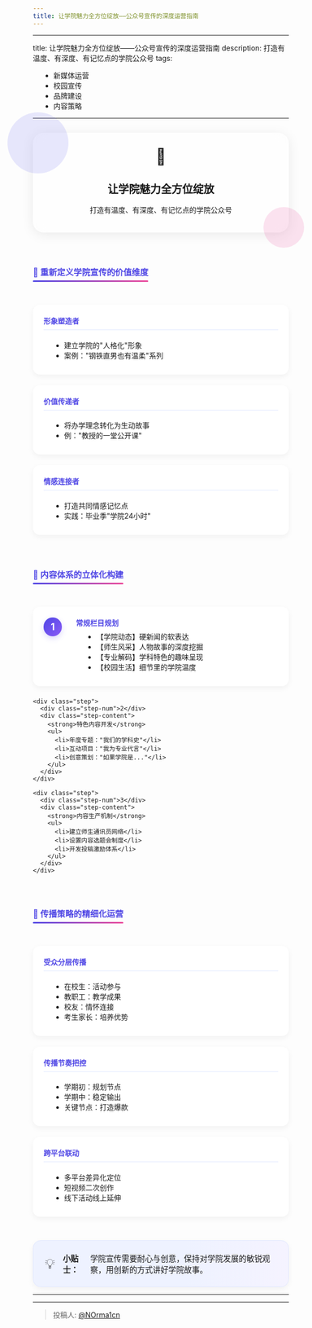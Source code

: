 ```yaml
---
title: 让学院魅力全方位绽放——公众号宣传的深度运营指南
---
```


---
title: 让学院魅力全方位绽放——公众号宣传的深度运营指南
description: 打造有温度、有深度、有记忆点的学院公众号
tags:
  - 新媒体运营
  - 校园宣传
  - 品牌建设
  - 内容策略
---

<div class="glass-container intro">
  <div class="blob blob-1"></div>
  <div class="blob blob-2"></div>
  <div class="glass-content">
    <div class="intro-icon">🎯</div>
    <h2>让学院魅力全方位绽放</h2>
    <p>打造有温度、有深度、有记忆点的学院公众号</p>
  </div>
</div>

<div class="section">
  <h3>📌 重新定义学院宣传的价值维度</h3>
  <div class="card-grid">
    <div class="card">
      <h4>形象塑造者</h4>
      <ul>
        <li>建立学院的"人格化"形象</li>
        <li>案例："钢铁直男也有温柔"系列</li>
      </ul>
    </div>
    <div class="card">
      <h4>价值传递者</h4>
      <ul>
        <li>将办学理念转化为生动故事</li>
        <li>例："教授的一堂公开课"</li>
      </ul>
    </div>
    <div class="card">
      <h4>情感连接者</h4>
      <ul>
        <li>打造共同情感记忆点</li>
        <li>实践：毕业季"学院24小时"</li>
      </ul>
    </div>
  </div>
</div>

<div class="section">
  <h3>🎨 内容体系的立体化构建</h3>
  <div class="step-list">
    <div class="step">
      <div class="step-num">1</div>
      <div class="step-content">
        <strong>常规栏目规划</strong>
        <ul>
          <li>【学院动态】硬新闻的软表达</li>
          <li>【师生风采】人物故事的深度挖掘</li>
          <li>【专业解码】学科特色的趣味呈现</li>
          <li>【校园生活】细节里的学院温度</li>
        </ul>
      </div>
    </div>
    
    <div class="step">
      <div class="step-num">2</div>
      <div class="step-content">
        <strong>特色内容开发</strong>
        <ul>
          <li>年度专题："我们的学科史"</li>
          <li>互动项目："我为专业代言"</li>
          <li>创意策划："如果学院是..."</li>
        </ul>
      </div>
    </div>

    <div class="step">
      <div class="step-num">3</div>
      <div class="step-content">
        <strong>内容生产机制</strong>
        <ul>
          <li>建立师生通讯员网络</li>
          <li>设置内容选题会制度</li>
          <li>开发投稿激励体系</li>
        </ul>
      </div>
    </div>
  </div>
</div>

<div class="section">
  <h3>🚀 传播策略的精细化运营</h3>
  <div class="strategy-grid">
    <div class="strategy-card">
      <h4>受众分层传播</h4>
      <ul>
        <li>在校生：活动参与</li>
        <li>教职工：教学成果</li>
        <li>校友：情怀连接</li>
        <li>考生家长：培养优势</li>
      </ul>
    </div>
    <div class="strategy-card">
      <h4>传播节奏把控</h4>
      <ul>
        <li>学期初：规划节点</li>
        <li>学期中：稳定输出</li>
        <li>关键节点：打造爆款</li>
      </ul>
    </div>
    <div class="strategy-card">
      <h4>跨平台联动</h4>
      <ul>
        <li>多平台差异化定位</li>
        <li>短视频二次创作</li>
        <li>线下活动线上延伸</li>
      </ul>
    </div>
  </div>
</div>

<div class="bonus">
  <span>💡</span>
  <b>小贴士：</b>
  学院宣传需要耐心与创意，保持对学院发展的敏锐观察，用创新的方式讲好学院故事。
</div>

<style scoped>
.glass-container {
  position: relative;
  margin: 2em auto 2em auto;
  padding: 2em 2.5em 1.5em 2.5em;
  border-radius: 1.5em;
  background: rgba(255,255,255,0.35);
  box-shadow: 0 4px 24px 0 rgba(0,0,0,0.08);
  backdrop-filter: blur(12px);
  max-width: 800px;
  text-align: center;
}
.blob {position:absolute;border-radius:50%;}
.blob-1 {width:120px;height:120px;top:-40px;left:-50px;background:rgba(99, 102, 241, 0.15);}
.blob-2 {width:80px;height:80px;bottom:-30px;right:-30px;background:rgba(236, 72, 153, 0.15);}
.glass-content {position:relative;z-index:2;}
.intro-icon {font-size:2.2em;margin-bottom:0.5em;}
.section {margin: 3em auto; max-width: 800px;}
.section h3 {color: #4f46e5; margin-bottom: 1.5em; position: relative; display: inline-block;}
.section h3:after {
  content: '';
  position: absolute;
  bottom: -8px;
  left: 0;
  width: 100%;
  height: 3px;
  background: linear-gradient(90deg, #4f46e5, #ec4899);
  border-radius: 3px;
}

.card-grid, .strategy-grid {
  display: grid;
  grid-template-columns: repeat(auto-fit, minmax(250px, 1fr));
  gap: 1.5em;
  margin: 2em 0;
}

.card, .strategy-card {
  background: white;
  padding: 1.5em;
  border-radius: 1em;
  box-shadow: 0 4px 12px rgba(0,0,0,0.05);
  transition: transform 0.3s ease, box-shadow 0.3s ease;
}

.card:hover, .strategy-card:hover {
  transform: translateY(-5px);
  box-shadow: 0 8px 20px rgba(0,0,0,0.1);
}

.card h4, .strategy-card h4 {
  color: #4f46e5;
  margin-top: 0;
  padding-bottom: 0.5em;
  border-bottom: 2px solid #eef2ff;
}

.step-list {margin:2em auto;max-width:800px;}
.step {
  display:flex;
  align-items:flex-start;
  margin-bottom:1.6em;
  background: white;
  padding: 1.5em;
  border-radius: 1em;
  box-shadow: 0 4px 12px rgba(0,0,0,0.05);
}
.step-num {
  flex-shrink:0;
  width:2em;
  height:2em;
  background:linear-gradient(135deg, #4f46e5, #8b5cf6);
  color:#fff;
  font-weight:bold;
  border-radius:50%;
  display:flex;
  align-items:center;
  justify-content:center;
  font-size:1.3em;
  margin-right:1.5em;
  box-shadow:0 4px 12px rgba(79, 70, 229, 0.2);
}
.step-content {flex:1;}
.step-content strong {color:#4f46e5;}
.tip {
  display:inline-block;
  background:rgba(79, 70, 229, 0.08);
  color:#4f46e5;
  border-radius:0.5em;
  padding:0.3em 0.8em;
  font-size:0.95em;
  margin-top:0.5em;
  line-height:1.5;
}
ul {margin:0.5em 0 0.5em 1.2em;}
.bonus {
  margin: 3em auto 0 auto;
  max-width: 800px;
  padding: 1.5em;
  background: linear-gradient(90deg, #eef2ff 60%, #f5f3ff 100%);
  border-radius: 1em;
  font-size: 1.1em;
  display: flex;
  align-items: center;
  gap: 1em;
  border: 1px solid #e0e7ff;
  box-shadow: 0 4px 12px rgba(0,0,0,0.05);
}

.bonus span {
  font-size: 1.8em;
  flex-shrink: 0;
}

/* 暗色模式适配 */
@media (prefers-color-scheme: dark) {
  .glass-container {
    background: rgba(30, 41, 59, 0.45);
    color: #f3f4f6;
  }
  .blob-1 {background: rgba(99, 102, 241, 0.15);}
  .blob-2 {background: rgba(236, 72, 153, 0.15);}
  .card, .strategy-card, .step {
    background: rgba(30, 41, 59, 0.8);
    color: #e2e8f0;
  }
  .card h4, .strategy-card h4 {
    color: #a5b4fc;
    border-color: #334155;
  }
  .bonus {
    background: linear-gradient(90deg, #1e1b4b 60%, #1e1e2e 100%);
    color: #e0e7ff;
    border-color: #4338ca;
  }
  .step-content strong {color: #a5b4fc;}
  .tip {
    background: rgba(99, 102, 241, 0.15);
    color: #a5b4fc;
  }
  ul {color: #e2e8f0;}
}
</style>

---

---

> 投稿人: [@NOrma1cn](https://github.com/NOrma1cn)
